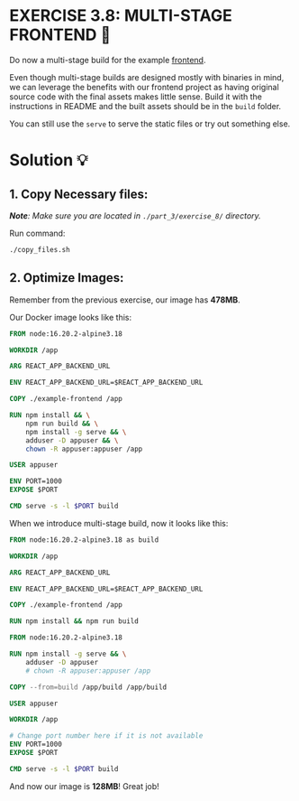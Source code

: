 # EXERCISE 3.8: MULTI-STAGE FRONTEND 🤔
Do now a multi-stage build for the example [frontend](https://github.com/docker-hy/material-applications/tree/main/example-frontend).

Even though multi-stage builds are designed mostly with binaries in mind, we can leverage the benefits with our frontend project as having original source code with the final assets makes little sense. Build it with the instructions in README and the built assets should be in the `build` folder.

You can still use the `serve` to serve the static files or try out something else.

# Solution 💡

## 1. Copy Necessary files:
_**Note**: Make sure you are located in `./part_3/exercise_8/` directory._

Run command:
```bash
./copy_files.sh
```

## 2. Optimize Images:
Remember from the previous exercise, our image has **478MB**.

Our Docker image looks like this:
```Dockerfile
FROM node:16.20.2-alpine3.18

WORKDIR /app

ARG REACT_APP_BACKEND_URL

ENV REACT_APP_BACKEND_URL=$REACT_APP_BACKEND_URL

COPY ./example-frontend /app

RUN npm install && \
    npm run build && \
    npm install -g serve && \
    adduser -D appuser && \
    chown -R appuser:appuser /app

USER appuser

ENV PORT=1000
EXPOSE $PORT

CMD serve -s -l $PORT build
```

When we introduce multi-stage build, now it looks like this:
```Dockerfile
FROM node:16.20.2-alpine3.18 as build

WORKDIR /app

ARG REACT_APP_BACKEND_URL

ENV REACT_APP_BACKEND_URL=$REACT_APP_BACKEND_URL

COPY ./example-frontend /app

RUN npm install && npm run build

FROM node:16.20.2-alpine3.18

RUN npm install -g serve && \
    adduser -D appuser
    # chown -R appuser:appuser /app

COPY --from=build /app/build /app/build

USER appuser

WORKDIR /app

# Change port number here if it is not available
ENV PORT=1000
EXPOSE $PORT

CMD serve -s -l $PORT build
```

And now our image is **128MB**! Great job!